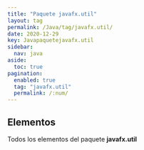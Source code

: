 ```yaml
---
title: "Paquete javafx.util"
layout: tag
permalink: /Java/tag/javafx.util/
date: 2020-12-29
key: Javapaquetejavafx.util
sidebar: 
  nav: java
aside: 
  toc: true
pagination: 
  enabled: true
  tag: "javafx.util"
  permalink: /:num/
---
```


<h2>Elementos</h2>
Todos los elementos del paquete <strong>javafx.util</strong>
